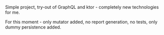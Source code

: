 Simple project, try-out of GraphQL and ktor - completely new technologies for me.

For this moment - only mutator added, no report generation, no tests, only dummy persistence added.


